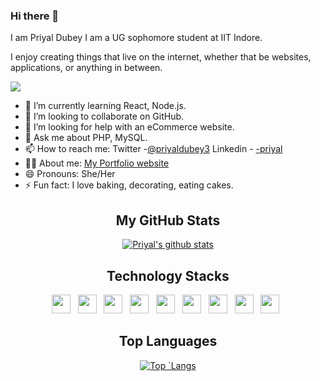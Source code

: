 ### Hi there 👋

I am Priyal Dubey I am a UG sophomore student at IIT Indore.

I enjoy creating things that live on the internet, whether that be websites, applications, or anything in between.
<!--
**priyalweb/priyalweb** is a ✨ _special_ ✨ repository because its `README.md` (this file) appears on your GitHub profile.

<!-- Here are some ideas to get you started: 
-->

![](https://komarev.com/ghpvc/?username=priyalweb)

<!-- - 🔭 I’m currently working on an online Notes uploading website. -->
- 🌱 I’m currently learning React, Node.js.
- 👯 I’m looking to collaborate on GitHub.
- 🤔 I’m looking for help with an eCommerce website.
- 💬 Ask me about PHP, MySQL.
- 📫 How to reach me: 
 Twitter -[@priyaldubey3](https://twitter.com/PriyalDubey3)
 Linkedin - [-priyal](https://www.linkedin.com/in/-priyal/)
- 👩‍💻 About me: [My Portfolio website](https://priyalweb.github.io/)
- 😄 Pronouns: She/Her
- ⚡ Fun fact: I love baking, decorating, eating cakes. 

<h2 align="center"> My GitHub Stats </h2>
<div align="center">

[![Priyal's github stats](https://github-readme-stats.vercel.app/api?username=priyalweb&show_icons=true&theme=radical)](https://github.com/priyalweb/github-readme-stats)

</div>

<h2 align="center">Technology Stacks </h2>
<div align="center">


<p><code><a target="_blank" rel="noopener noreferrer" href="https://www.pngkit.com/png/detail/954-9549328_bootstrap-featured-image-bootstrap-3-logo-png.png"><img height="30" src="https://www.pngkit.com/png/detail/954-9549328_bootstrap-featured-image-bootstrap-3-logo-png.png" style="max-width:100%;"></a></code>
   <code><a target="_blank" rel="noopener noreferrer" href="https://encrypted-tbn0.gstatic.com/images?q=tbn:ANd9GcQhDjL6AMTsfTsKiUKVuFufJOOP8Yy2sA4gbA&usqp=CAU"><img height="30" src="https://encrypted-tbn0.gstatic.com/images?q=tbn:ANd9GcQhDjL6AMTsfTsKiUKVuFufJOOP8Yy2sA4gbA&usqp=CAU" style="max-width:100%;"></a></code>
   <code><a target="_blank" rel="noopener noreferrer" href="https://static.wixstatic.com/media/0cfd43_1831013bcc8540fcba4f087dfa07653c~mv2.png/v1/fill/w_350,h_350,al_c,lg_1,q_85/c.webp"><img height="30" src="https://static.wixstatic.com/media/0cfd43_1831013bcc8540fcba4f087dfa07653c~mv2.png/v1/fill/w_350,h_350,al_c,lg_1,q_85/c.webp" style="max-width:100%;"></a></code>
   <code><a target="_blank" rel="noopener noreferrer" href="https://upload.wikimedia.org/wikipedia/commons/1/18/ISO_C%2B%2B_Logo.svg"><img height="30" src="https://upload.wikimedia.org/wikipedia/commons/1/18/ISO_C%2B%2B_Logo.svg" style="max-width:100%;"></a></code>
   <code><a target="_blank" rel="noopener noreferrer" href="https://www.php.net/images/logos/new-php-logo.svg"><img height="30" src="https://www.php.net/images/logos/new-php-logo.svg" style="max-width:100%;"></a></code>
  <code><a target="https://download.logo.wine/logo/MySQL/MySQL-Logo.wine.png"><img height="30" src="https://download.logo.wine/logo/MySQL/MySQL-Logo.wine.png" style="max-width:100%;"></a></code>
   <code><a target="_blank" rel="noopener noreferrer" href="https://camo.githubusercontent.com/91de473fa3f2f749a56effc3e64f1049d108251f/68747470733a2f2f75706c6f61642e77696b696d656469612e6f72672f77696b6970656469612f636f6d6d6f6e732f7468756d622f632f63332f507974686f6e2d6c6f676f2d6e6f746578742e7376672f37363870782d507974686f6e2d6c6f676f2d6e6f746578742e7376672e706e67"><img height="30" src="https://camo.githubusercontent.com/91de473fa3f2f749a56effc3e64f1049d108251f/68747470733a2f2f75706c6f61642e77696b696d656469612e6f72672f77696b6970656469612f636f6d6d6f6e732f7468756d622f632f63332f507974686f6e2d6c6f676f2d6e6f746578742e7376672f37363870782d507974686f6e2d6c6f676f2d6e6f746578742e7376672e706e67" style="max-width:100%;"></a></code>
   <code><a target="_blank" rel="noopener noreferrer" href="https://upload.wikimedia.org/wikipedia/commons/thumb/a/a7/React-icon.svg/1200px-React-icon.svg.png"><img height="30" src="https://upload.wikimedia.org/wikipedia/commons/thumb/a/a7/React-icon.svg/1200px-React-icon.svg.png" style="max-width:100%;"></a></code>
   <code><a target="_blank" rel="noopener noreferrer" href="https://avatars3.githubusercontent.com/u/18133?s=200&v=4"><img height="30" src="https://avatars3.githubusercontent.com/u/18133?s=200&v=4" style="max-width:100%;"></a></code>
   </p>

</div>

<h2 align="center"> Top Languages  </h2>
<div align="center">

[![Top `Langs](https://github-readme-stats.vercel.app/api/top-langs/?username=priyalweb&layout=compact&show_icons=true)](https://github.com/priyalweb/github-readme-stats)

</div>

